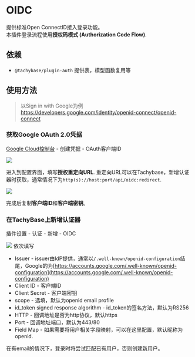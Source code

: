 # OIDC
提供标准Open ConnectID接入登录功能。  
本插件登录流程使用**授权码模式 (Authorization Code Flow)**.

## 依赖
- `@tachybase/plugin-auth` 提供表，模型函数复用等

## 使用方法
> 以Sign in with Google为例  
> https://developers.google.com/identity/openid-connect/openid-connect

### 获取Google OAuth 2.0凭据
[Google Cloud控制台](https://console.cloud.google.com/apis/credentials) - 创建凭据 - OAuth客户端ID

<img src="https://s2.loli.net/2023/06/19/8KPGut6noqgBlDL.png"/>  

进入到配置界面，填写**授权重定向URL**. 重定向URL可以在Tachybase，新增认证器时获取，通常情况下为`http(s)://host:port/api/oidc:redirect`.

<img src="https://s2.loli.net/2023/06/19/cB1Mv3SAOa7H6Vb.png"/>

完成后复制**客户端ID**和**客户端密钥**。

### 在TachyBase上新增认证器
插件设置 - 认证 - 新增 - OIDC

<img src="https://s2.loli.net/2023/06/19/sBMURatC372GyEd.png"/>
依次填写  

- Issuer - issuer由IdP提供，通常以`/.well-known/openid-configuration`结尾，Google的为[https://accounts.google.com/.well-known/openid-configuration](https://accounts.google.com/.well-known/openid-configuration)
- Client ID - 客户端ID
- Client Secret - 客户端密钥
- scope - 选填，默认为openid email profile
- id_token signed response algorithm - id_token的签名方法，默认为RS256
- HTTP - 回调地址是否为http协议，默认https
- Port - 回调地址端口，默认为443/80
- Field Map - 如果需要将用户相关字段映射，可以在这里配置，默认昵称为openid.

在有email的情况下，登录时将尝试匹配已有用户，否则创建新用户。
